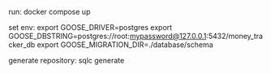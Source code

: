 run:
docker compose up

set env:
export GOOSE_DRIVER=postgres
export GOOSE_DBSTRING=postgres://root:mypassword@127.0.0.1:5432/money_tracker_db
export GOOSE_MIGRATION_DIR=./database/schema

generate repository:
sqlc generate
